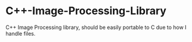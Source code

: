 # C++-Image-Processing-Library
C++ Image Processing library, should be easily portable to C due to how I handle files.
